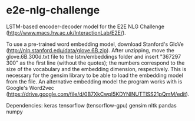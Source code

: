 # e2e-nlg-challenge
LSTM-based encoder-decoder model for the E2E NLG Challenge (http://www.macs.hw.ac.uk/InteractionLab/E2E/).

To use a pre-trained word embedding model, download Stanford's GloVe (http://nlp.stanford.edu/data/glove.6B.zip). After unzipping, move the glove.6B.300d.txt file to the lstm/embeddings folder and insert "367297 300" as the first line (without the quotes); the numbers correspond to the size of the vocabulary and the embedding dimension, respectively. This is necessary for the gensim library to be able to load the embedding model from the file.
An alternative embedding model the program works with is Google's Word2vec (https://drive.google.com/file/d/0B7XkCwpI5KDYNlNUTTlSS21pQmM/edit).

Dependencies:
keras
tensorflow (tensorflow-gpu)
gensim
nltk
pandas
numpy
